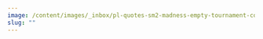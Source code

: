 ```yaml
---
image: /content/images/_inbox/pl-quotes-sm2-madness-empty-tournament-competition-bracket-grid-oleksii-arseniuk-istock-getty-images-1074883916.png
slug: ""
---
```

